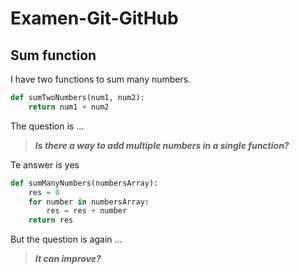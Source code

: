 # Examen-Git-GitHub
## Sum function
I have two functions to sum many numbers.
```python
def sumTwoNumbers(num1, num2):
    return num1 + num2
```

The question is ...
> ***Is there a way to add multiple numbers in a single function?***

Te answer is yes
```python
def sumManyNumbers(numbersArray):
    res = 0
    for number in numbersArray:
        res = res + number
    return res
```

But the question is again ...
> ***It can improve?***